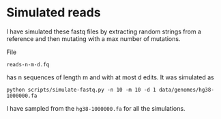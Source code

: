 # Simulated reads

I have simulated these fastq files by extracting random strings from a reference and then mutating with a max number of mutations.

File

	reads-n-m-d.fq

has n sequences of length m and with at most d edits. It was simulated as

	python scripts/simulate-fastq.py -n 10 -m 10 -d 1 data/genomes/hg38-1000000.fa
	
I have sampled from the `hg38-1000000.fa` for all the simulations.



